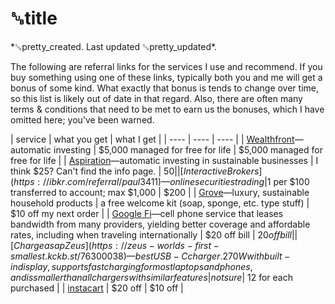 # ␚title

<div id="created">*␚pretty_created. Last updated ␚pretty_updated*.</div>

<div id="content-text">

The following are referral links for the services I use and recommend. If you buy something using
one of these links, typically both you and me will get a bonus of some kind. What exactly that bonus
is tends to change over time, so this list is likely out of date in that regard. Also, there are
often many terms & conditions that need to be met to earn us the bonuses, which I have omitted here; you've
been warned.

[//]: <> (Number of dashes under the headers will determine column width.)
| service |  what you get | what I get |
| ---- | ---- | ---- |
| [Wealthfront](https://www.wealthfront.com/c/affiliates/invited/AFFB-T4K9-NP7U-DLPW)—automatic investing | $5,000 managed for free for life | $5,000 managed for free for life |
| [Aspiration](https://my.aspiration.com/app/token/referral/7UT9XUANCG1VE4KT)—automatic investing in sustainable businesses | I think $25? Can't find the info page. | $50 |
| [Interactive Brokers](https://ibkr.com/referral/paul3411)—online securities trading|$1 per $100 transferred to account; max $1,000 | $200 |
| [Grove](https://www.grove.co/referrer/177623118/)—luxury, sustainable household products | a free welcome kit (soap, sponge, etc. type stuff) | $10 off my next order |
| [Google Fi](https://g.co/fi/r/N8U3XF)—cell phone service that leases bandwidth from many providers, yielding better coverage and affordable rates, including when traveling internationally | $20 off bill | $20 off bill |
| [Chargeasap Zeus](https://zeus-worlds-first-smallest.kckb.st/76300038)—best USB-C charger. 270W with built-in display, supports fast charging for most laptops and phones, and is smaller than all chargers with similar features | not sure | ~$12 for each purchased |
| [instacart](https://inst.cr/t/2e97e8df5) | $20 off | $10 off |



</div>

